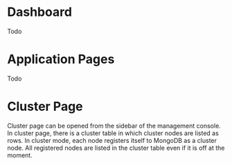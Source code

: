# Dashboard
Todo
# Application Pages
Todo
# Cluster Page
Cluster page can be opened from the sidebar of the management console. In cluster page, there is a cluster table in which cluster nodes are listed as rows.
In cluster mode, each node registers itself to MongoDB as a cluster node. All registered nodes are listed in the cluster table even if it is off at the moment.

